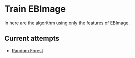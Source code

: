 # Train EBImage

In here are the algorithm using only the features of EBImage.

## Current attempts

- [Random Forest](1.random_forest/README.md)
